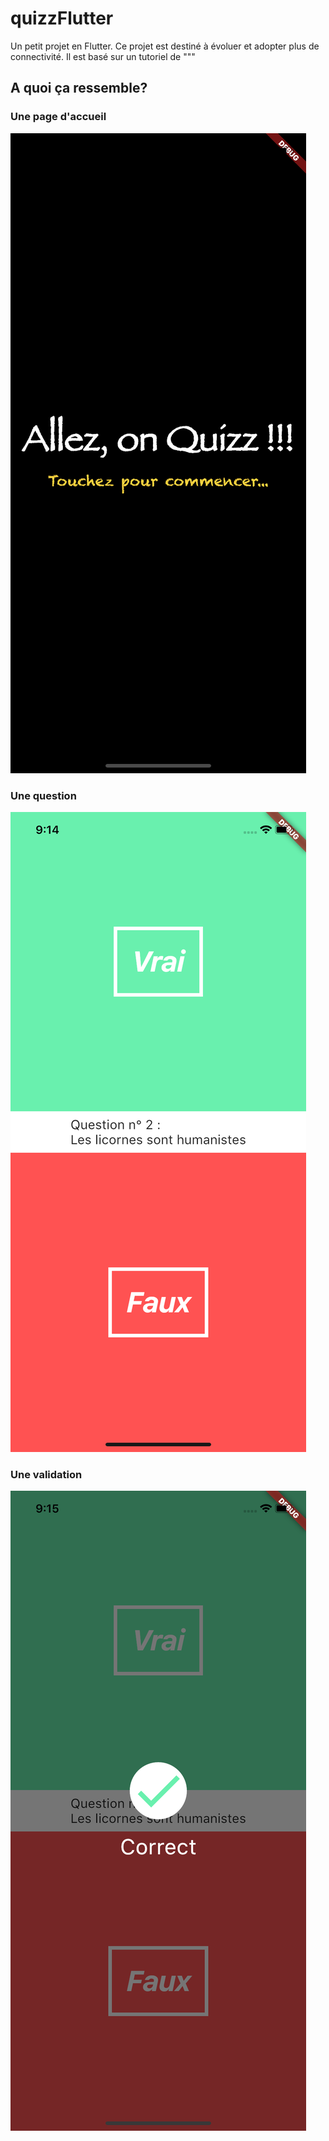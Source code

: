 # quizzFlutter

Un petit projet en Flutter.
Ce projet est destiné à évoluer et adopter plus de connectivité.
Il est basé sur un tutoriel de """

## A quoi ça ressemble?

### Une page d'accueil

![accueil.png](accueil.png)

### Une question

![question](question.png)

### Une validation

![validation](ok.png)